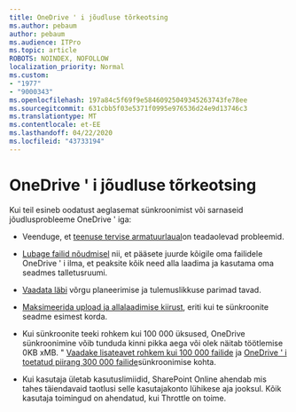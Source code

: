 ```yaml
---
title: OneDrive ' i jõudluse tõrkeotsing
ms.author: pebaum
author: pebaum
ms.audience: ITPro
ms.topic: article
ROBOTS: NOINDEX, NOFOLLOW
localization_priority: Normal
ms.custom:
- "1977"
- "9000343"
ms.openlocfilehash: 197a84c5f69f9e58460925049345263743fe78ee
ms.sourcegitcommit: 631cbb5f03e5371f0995e976536d24e9d13746c3
ms.translationtype: MT
ms.contentlocale: et-EE
ms.lasthandoff: 04/22/2020
ms.locfileid: "43733194"
---
```

# <a name="troubleshoot-onedrive-performance"></a>OneDrive ' i jõudluse tõrkeotsing

Kui teil esineb oodatust aeglasemat sünkroonimist või sarnaseid jõudlusprobleeme OneDrive ' iga:

- Veenduge, et [teenuse tervise armatuurlaual](https://portal.office.com/adminportal/home?ref=/servicehealth)on teadaolevad probleemid.

- [Lubage failid nõudmisel](https://support.office.com/article/save-disk-space-with-onedrive-files-on-demand-for-windows-10-0e6860d3-d9f3-4971-b321-7092438fb38e) nii, et pääsete juurde kõigile oma failidele OneDrive ' i ilma, et peaksite kõik need alla laadima ja kasutama oma seadmes talletusruumi.

- [Vaadata läbi](https://docs.microsoft.com/office365/enterprise/network-planning-and-performance) võrgu planeerimise ja tulemuslikkuse parimad tavad.

- [Maksimeerida upload ja allalaadimise kiirust](https://support.office.com/article/maximize-upload-and-download-speed-8eeadfb8-501f-406d-997b-98ab6ff67f43), eriti kui te sünkroonite seadme esimest korda.

- Kui sünkroonite teeki rohkem kui 100 000 üksused, OneDrive sünkroonimine võib tunduda kinni pikka aega või olek näitab töötlemise 0KB xMB. " [Vaadake lisateavet rohkem kui 100 000 failide](https://support.office.com/article/invalid-file-names-and-file-types-in-onedrive-onedrive-for-business-and-sharepoint-64883a5d-228e-48f5-b3d2-eb39e07630fa) ja [OneDrive ' i toetatud piirang 300 000 failide](https://support.office.com/article/invalid-file-names-and-file-types-in-onedrive-onedrive-for-business-and-sharepoint-64883a5d-228e-48f5-b3d2-eb39e07630fa)sünkroonimise kohta.

- Kui kasutaja ületab kasutuslimiidid, SharePoint Online ahendab mis tahes täiendavaid taotlusi selle kasutajakonto lühikese aja jooksul. Kõik kasutaja toimingud on ahendatud, kui Throttle on toime.
